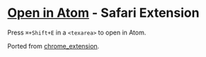 # [Open in Atom](https://github.com/josh/open-in-atom) - Safari Extension

Press `⌘+Shift+E` in a `<texarea>` to open in Atom.

Ported from [chrome_extension](https://github.com/josh/open-in-atom/tree/master/chrome_extension).
